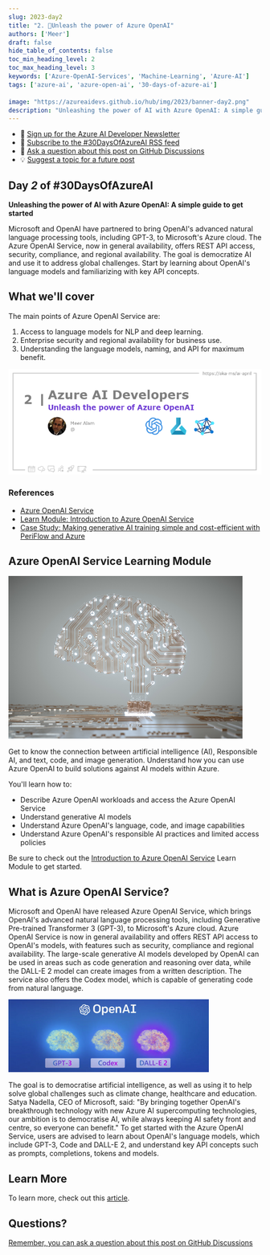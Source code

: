 ```yaml
---
slug: 2023-day2
title: "2. 🏁Unleash the power of Azure OpenAI"
authors: ['Meer']
draft: false
hide_table_of_contents: false
toc_min_heading_level: 2
toc_max_heading_level: 3
keywords: ['Azure-OpenAI-Services', 'Machine-Learning', 'Azure-AI']
tags: ['azure-ai', 'azure-open-ai', '30-days-of-azure-ai']

image: "https://azureaidevs.github.io/hub/img/2023/banner-day2.png"
description: "Unleashing the power of AI with Azure OpenAI: A simple guide to get started https://azureaidevs.github.io/hub/blog/2023-day2 #30DaysOfAzureAI #AzureAiDevs #AI #OpenAI"
---
```


<head>

  <meta property="og:url" content="https://azureaidevs.github.io/hub/blog/2023-day2" />
  <meta property="og:title" content="Unleash the power of Azure OpenAI" />
  <meta property="og:description" content="Unleashing the power of AI with Azure OpenAI: A simple guide to get started https://azureaidevs.github.io/hub/blog/2023-day2 #30DaysOfAzureAI #AzureAiDevs #AI #OpenAI" />
  <meta property="og:image" content="https://azureaidevs.github.io/hub/img/2023/banner-day2.png" />
  <meta property="og:type" content="article" />
  <meta property="og:site_name" content="Azure AI Developer" />
  

  <link rel="canonical" href="https://techcommunity.microsoft.com/t5/fasttrack-for-azure/unleashing-the-power-of-ai-with-azure-openai-a-simple-guide-to/ba-p/3725706"  />

</head>

- 📧 [Sign up for the Azure AI Developer Newsletter](https://aka.ms/azure-ai-dev-newsletter)
- 📰 [Subscribe to the #30DaysOfAzureAI RSS feed](https://azureaidevs.github.io/hub/blog/rss.xml)
- 📌 [Ask a question about this post on GitHub Discussions](https://github.com/AzureAiDevs/hub/discussions/categories/2-unleash-the-power-of-azure-openai)
- 💡 [Suggest a topic for a future post](https://github.com/AzureAiDevs/hub/discussions/categories/call-for-content)

## Day _2_ of #30DaysOfAzureAI

<!-- README
The following description is also used for the tweet. So it should be action oriented and grab attention 
If you update the description, please update the description: in the frontmatter as well.
-->

**Unleashing the power of AI with Azure OpenAI: A simple guide to get started**

<!-- README
The following is the intro to the post. It should be a short teaser for the post.
-->

Microsoft and OpenAI have partnered to bring OpenAI's advanced natural language processing tools, including GPT-3, to Microsoft's Azure cloud. The Azure OpenAI Service, now in general availability, offers REST API access, security, compliance, and regional availability. The goal is democratize AI and use it to address global challenges. Start by learning about OpenAI's language models and familiarizing with key API concepts.

## What we'll cover

<!-- README
The following list is the main points of the post. There should be 3-4 main points.
 -->


The main points of Azure OpenAI Service are:
1. Access to language models for NLP and deep learning.
2. Enterprise security and regional availability for business use.
3. Understanding the language models, naming, and API for maximum benefit. 

<!-- 
- Main point 1
- Main point 2
- Main point 3 
- Main point 4
-->

![Image banner for day 2](./../../../static/img/2023/banner-day2.png)

<!-- README
Add or update a list relevant references here. These could be links to other blog posts, Microsoft Learn Module, videos, or other resources.
-->


### References

- [Azure OpenAI Service](https://azure.microsoft.com/products/cognitive-services/openai-service?WT.mc_id=aiml-89446-dglover)
- [Learn Module: Introduction to Azure OpenAI Service](https://learn.microsoft.com/training/modules/explore-azure-openai?WT.mc_id=aiml-89446-dglover)
- [Case Study: Making generative AI training simple and cost-efficient with PeriFlow and Azure](https://startups.microsoft.com/blog/making-generative-ai-training-simple?WT.mc_id=aiml-89446-dglover)


<!-- README
The following is the body of the post. It should be an overview of the post that you are referencing.
See the Learn More section, if you supplied a canonical link, then will be displayed here.
-->


## Azure OpenAI Service Learning Module

![](intro-to-openai.png)


Get to know the connection between artificial intelligence (AI), Responsible AI, and text, code, and image generation. Understand how you can use Azure OpenAI to build solutions against AI models within Azure.

You'll learn how to:

- Describe Azure OpenAI workloads and access the Azure OpenAI Service
- Understand generative AI models
- Understand Azure OpenAI's language, code, and image capabilities
- Understand Azure OpenAI's responsible AI practices and limited access policies

Be sure to check out the [Introduction to Azure OpenAI Service](ttps://learn.microsoft.com/en-us/training/modules/explore-azure-openai) Learn Module to get started.

## What is Azure OpenAI Service?

Microsoft and OpenAI have released Azure OpenAI Service, which brings OpenAI's advanced natural language processing tools, including Generative Pre-trained Transformer 3 (GPT-3), to Microsoft's Azure cloud. Azure OpenAI Service is now in general availability and offers REST API access to OpenAI's models, with features such as security, compliance and regional availability. The large-scale generative AI models developed by OpenAI can be used in areas such as code generation and reasoning over data, while the DALL-E 2 model can create images from a written description. The service also offers the Codex model, which is capable of generating code from natural language.

![](image.png)

The goal is to democratise artificial intelligence, as well as using it to help solve global challenges such as climate change, healthcare and education. Satya Nadella, CEO of Microsoft, said: "By bringing together OpenAI's breakthrough technology with new Azure AI supercomputing technologies, our ambition is to democratise AI, while always keeping AI safety front and centre, so everyone can benefit." To get started with the Azure OpenAI Service, users are advised to learn about OpenAI's language models, which include GPT-3, Code and DALL-E 2, and understand key API concepts such as prompts, completions, tokens and models.


## Learn More

To learn more, check out this [article](https://techcommunity.microsoft.com/t5/fasttrack-for-azure/unleashing-the-power-of-ai-with-azure-openai-a-simple-guide-to/ba-p/3725706).


## Questions?

[Remember, you can ask a question about this post on GitHub Discussions](https://github.com/AzureAiDevs/Discussions/discussions/categories/2-unleash-the-power-of-azure-openai)